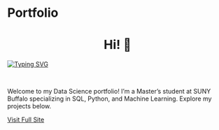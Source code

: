 # Portfolio
<h1 align="center"> Hi! 👋</h1>
<a href="https://git.io/typing-svg">
  <img src="https://readme-typing-svg.herokuapp.com/?font=Fira+Code&color=yellow&duration=4000&pause=400&center=true&vCenter=true&width=900&lines=I%27m+Kartikesh+Chatti;Data+Enthusiast;Student+%40+Suny+Buffalo+University;Welcome+to+my+Github+Profile!" alt="Typing SVG" />
</a>

<p align="center">
<a href="https://www.linkedin.com/in/kartikesh-chatti/" target="_blank"><img alt="" src="https://img.shields.io/badge/LinkedIn-%2320232a?logo=linkedin&logoColor=0A66C2&style=for-the-badge" style="vertical-align:center" /></a>
<a href="mailto:kartikesh0312@gmail.com" target="_blank"><img alt="" src="https://img.shields.io/badge/Gmail-%2320232a?style=for-the-badge&logo=gmail&logoColor=white" style="vertical-align:center" /></a>
</p>

Welcome to my Data Science portfolio! I’m a Master’s student at SUNY Buffalo specializing in SQL, Python, and Machine Learning. Explore my projects below.

[Visit Full Site](https://kartikesh0312.github.io)
